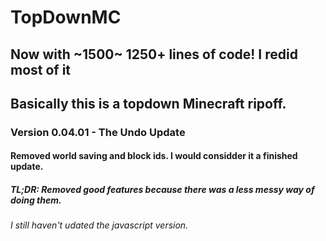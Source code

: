 # TopDownMC
## Now with ~1500~ 1250+ lines of code! I redid most of it
## Basically this is a topdown Minecraft ripoff.
### Version 0.04.01 - The Undo Update
#### Removed world saving and block ids. I would considder it a finished update.
##### TL;DR: Removed good features because there was a less messy way of doing them.

###### I still haven't udated the javascript version.
